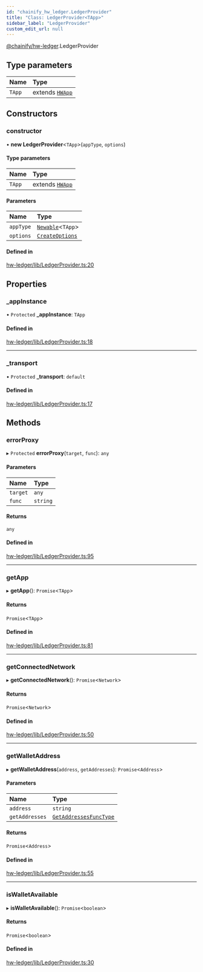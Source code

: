 ```yaml
---
id: "chainify_hw_ledger.LedgerProvider"
title: "Class: LedgerProvider<TApp>"
sidebar_label: "LedgerProvider"
custom_edit_url: null
---
```


[@chainify/hw-ledger](../modules/chainify_hw_ledger.md).LedgerProvider

## Type parameters

| Name | Type |
| :------ | :------ |
| `TApp` | extends [`HWApp`](../namespaces/chainify_hw_ledger.LedgerProviderTypes.md#hwapp) |

## Constructors

### constructor

• **new LedgerProvider**<`TApp`\>(`appType`, `options`)

#### Type parameters

| Name | Type |
| :------ | :------ |
| `TApp` | extends [`HWApp`](../namespaces/chainify_hw_ledger.LedgerProviderTypes.md#hwapp) |

#### Parameters

| Name | Type |
| :------ | :------ |
| `appType` | [`Newable`](../namespaces/chainify_hw_ledger.LedgerProviderTypes.md#newable)<`TApp`\> |
| `options` | [`CreateOptions`](../interfaces/chainify_hw_ledger.LedgerProviderTypes.CreateOptions.md) |

#### Defined in

[hw-ledger/lib/LedgerProvider.ts:20](https://github.com/liquality/chainify/blob/540cfa69/packages/hw-ledger/lib/LedgerProvider.ts#L20)

## Properties

### \_appInstance

• `Protected` **\_appInstance**: `TApp`

#### Defined in

[hw-ledger/lib/LedgerProvider.ts:18](https://github.com/liquality/chainify/blob/540cfa69/packages/hw-ledger/lib/LedgerProvider.ts#L18)

___

### \_transport

• `Protected` **\_transport**: `default`

#### Defined in

[hw-ledger/lib/LedgerProvider.ts:17](https://github.com/liquality/chainify/blob/540cfa69/packages/hw-ledger/lib/LedgerProvider.ts#L17)

## Methods

### errorProxy

▸ `Protected` **errorProxy**(`target`, `func`): `any`

#### Parameters

| Name | Type |
| :------ | :------ |
| `target` | `any` |
| `func` | `string` |

#### Returns

`any`

#### Defined in

[hw-ledger/lib/LedgerProvider.ts:95](https://github.com/liquality/chainify/blob/540cfa69/packages/hw-ledger/lib/LedgerProvider.ts#L95)

___

### getApp

▸ **getApp**(): `Promise`<`TApp`\>

#### Returns

`Promise`<`TApp`\>

#### Defined in

[hw-ledger/lib/LedgerProvider.ts:81](https://github.com/liquality/chainify/blob/540cfa69/packages/hw-ledger/lib/LedgerProvider.ts#L81)

___

### getConnectedNetwork

▸ **getConnectedNetwork**(): `Promise`<`Network`\>

#### Returns

`Promise`<`Network`\>

#### Defined in

[hw-ledger/lib/LedgerProvider.ts:50](https://github.com/liquality/chainify/blob/540cfa69/packages/hw-ledger/lib/LedgerProvider.ts#L50)

___

### getWalletAddress

▸ **getWalletAddress**(`address`, `getAddresses`): `Promise`<`Address`\>

#### Parameters

| Name | Type |
| :------ | :------ |
| `address` | `string` |
| `getAddresses` | [`GetAddressesFuncType`](../namespaces/chainify_hw_ledger.LedgerProviderTypes.md#getaddressesfunctype) |

#### Returns

`Promise`<`Address`\>

#### Defined in

[hw-ledger/lib/LedgerProvider.ts:55](https://github.com/liquality/chainify/blob/540cfa69/packages/hw-ledger/lib/LedgerProvider.ts#L55)

___

### isWalletAvailable

▸ **isWalletAvailable**(): `Promise`<`boolean`\>

#### Returns

`Promise`<`boolean`\>

#### Defined in

[hw-ledger/lib/LedgerProvider.ts:30](https://github.com/liquality/chainify/blob/540cfa69/packages/hw-ledger/lib/LedgerProvider.ts#L30)
